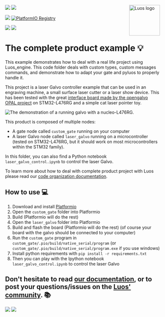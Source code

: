 <a href="https://luos.io"><img src="https://uploads-ssl.webflow.com/601a78a2b5d030260a40b7ad/603e0cc45afbb50963aa85f2_Gif%20noir%20rect.gif" alt="Luos logo" title="Luos" align="right" height="100" /></a>

![](https://github.com/Luos-io/luos_engine/actions/workflows/build.yml/badge.svg)
[![](https://img.shields.io/github/license/Luos-io/luos_engine)](https://github.com/Luos-io/luos_engine/blob/master/LICENSE)

[![](https://img.shields.io/badge/Luos-Documentation-34A3B4)](https://www.luos.io)
[![PlatformIO Registry](https://badges.registry.platformio.org/packages/luos/library/luos_engine.svg)](https://registry.platformio.org/libraries/luos_engine/luos_engine)

[![](https://img.shields.io/discord/902486791658041364?label=Discord&logo=discord&style=social)](https://discord.gg/luos)
[![](https://img.shields.io/badge/LinkedIn-Share-0077B5?style=social&logo=linkedin)](https://www.linkedin.com/sharing/share-offsite/?url=https%3A%2F%2Fgithub.com%2Fluos-io)

# The complete product example :bulb:

This example demonstrates how to deal with a real life project using Luos_engine. This code folder deals with custom types, custom messages commands, and demonstrate how to adapt your gate and pyluos to properly handle it.

This project is a laser Galvo controller example that can be used in an engraving machine, a small surface laser cutter or a laser show device.
This has been tested with the great [interface board made by the opengalvo OPAL project](https://github.com/leswright1977/OPAL_PCB) on STM32-L476RG and a simple cat laser pointer toy.

![The demonstration of a running galvo with a nucleo-L476RG.](galvo_demo.gif)

This product is composed of multiple nodes:

- A gate node called `custom_gate` running on your computer
- A laser Galvo node called `laser_galvo` running on a microcontroller (tested on STM32-L476RG, but it should work on most microcontrollers within the STM32 family).

In this folder, you can also find a Python notebook `laser_galvo_control.ipynb` to control the laser Galvo.

To learn more about how to deal with complete product project with Luos please read our [code organization documentation](https://www.luos.io/docs/luos-technology/basics/organization).

## How to use :computer:

1.  Download and install [Platformio](https://platformio.org/platformio-ide)
2.  Open the `custom_gate` folder into Platformio
3.  Build (Platformio will do the rest)
4.  Open the `laser_galvo` folder into Platformio
5.  Build and flash the board (Platformio will do the rest) (of course your board with the galvo should be connected to your computer)
6.  Run the `custom_gate` program in `custom_gate/.pio/build/native_serial/program` (or `custom_gate/.pio/build/native_serial/program.exe` if you use windows)
7.  Install python requirements with `pip install -r requirements.txt`
8.  Then you can play with the Ipython notebook `laser_galvo_control.ipynb` to control the laser Galvo

## Don't hesitate to read [our documentation](https://www.luos.io/docs/luos-technology), or to post your questions/issues on the [Luos' community](https://discord.gg/luos). :books:

[![](https://img.shields.io/badge/Luos-Documentation-34A3B4)](https://www.luos.io)
[![](https://img.shields.io/badge/LinkedIn-Follow%20us-0077B5?style=flat&logo=linkedin)](https://www.linkedin.com/company/luos)

